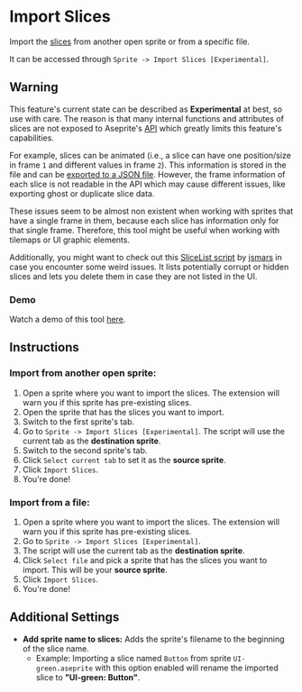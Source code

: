 # Import Slices
Import the [slices](https://www.aseprite.org/docs/slices/) from another open sprite or from a specific file. 

It can be accessed through `Sprite -> Import Slices [Experimental]`.

## Warning
This feature's current state can be described as **Experimental** at best, so use with care. The reason is that many internal functions and attributes of slices are not exposed to Aseprite's [API](https://github.com/aseprite/api) which greatly limits this feature's capabilities.  

For example, slices can be animated (i.e., a slice can have one position/size in frame `1` and different values in frame `2`). This information is stored in the file and can be [exported to a JSON file](https://www.aseprite.org/docs/slices/#exporting-slices). However, the frame information of each slice is not readable in the API which may cause different issues, like exporting ghost or duplicate slice data.

These issues seem to be almost non existent when working with sprites that have a single frame in them, because each slice has information only for that single frame. Therefore, this tool might be useful when working with tilemaps or UI graphic elements.

Additionally, you might want to check out this [SliceList script](https://github.com/jsmars/DevTools#slicelistlua) by [jsmars](https://github.com/jsmars) in case you encounter some weird issues. It lists potentially corrupt or hidden slices and lets you delete them in case they are not listed in the UI.

### Demo

Watch a demo of this tool [here](./demos/Demo-Extras-ImportSlices.md#import-slices).

## Instructions

### Import from another open sprite:
1. Open a sprite where you want to import the slices. The extension will warn you if this sprite has pre-existing slices.
2. Open the sprite that has the slices you want to import.
3. Switch to the first sprite's tab.
4. Go to `Sprite -> Import Slices [Experimental]`. The script will use the current tab as the **destination sprite**.
6. Switch to the second sprite's tab.
7. Click `Select current tab` to set it as the **source sprite**.
8. Click `Import Slices`.
9. You're done!

### Import from a file:
1. Open a sprite where you want to import the slices. The extension will warn you if this sprite has pre-existing slices.
2. Go to `Sprite -> Import Slices [Experimental]`. 
3. The script will use the current tab as the **destination sprite**.
4. Click `Select file` and pick a sprite that has the slices you want to import. This will be your **source sprite**.
5. Click `Import Slices`.
6. You're done!

## Additional Settings
+ **Add sprite name to slices:** Adds the sprite's filename to the beginning of the slice name.
	+ Example: Importing a slice named `Button` from sprite `UI-green.aseprite`  with this option enabled will rename the imported slice to **"UI-green: Button"**.